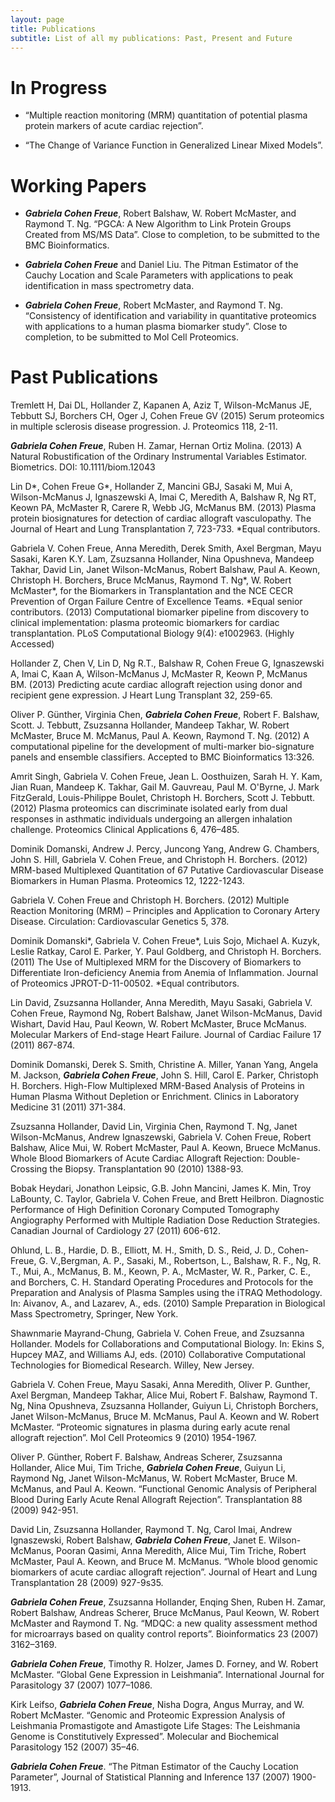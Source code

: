 ```yaml
---
layout: page
title: Publications
subtitle: List of all my publications: Past, Present and Future
---
```


# In Progress
- “Multiple reaction monitoring (MRM) quantitation of potential plasma protein markers of acute cardiac rejection”.

- “The Change of Variance Function in Generalized Linear Mixed Models”.

# Working Papers
- ***Gabriela Cohen Freue***, Robert Balshaw, W. Robert McMaster, and Raymond T. Ng. “PGCA: A New Algorithm to Link Protein Groups Created from MS/MS Data”. Close to completion, to be submitted to the BMC Bioinformatics.

- ***Gabriela Cohen Freue*** and Daniel Liu. The Pitman Estimator of the Cauchy Location and Scale Parameters with applications to peak identification in mass spectrometry data.

- ***Gabriela Cohen Freue***, Robert McMaster, and Raymond T. Ng. “Consistency of identification and variability in quantitative proteomics with applications to a human plasma biomarker study”.  Close to completion, to be submitted to Mol Cell Proteomics.

# Past Publications
Tremlett H,  Dai DL,  Hollander Z,  Kapanen A,  Aziz T,  Wilson-McManus JE,  Tebbutt SJ,  Borchers CH,  Oger J,  Cohen Freue GV (2015) Serum proteomics in multiple sclerosis disease progression. J. Proteomics 118, 2-11.

***Gabriela Cohen Freue***, Ruben H. Zamar, Hernan Ortiz Molina. (2013) A Natural Robustification of the Ordinary Instrumental Variables Estimator. Biometrics. DOI: 10.1111/biom.12043

Lin D&ast;, Cohen Freue G&ast;, Hollander Z, Mancini GBJ, Sasaki M, Mui  A, Wilson-McManus J, Ignaszewski A, Imai C, Meredith A, Balshaw R, Ng RT, Keown PA, McMaster R, Carere R, Webb JG, McManus BM. (2013) Plasma protein biosignatures for detection of cardiac allograft vasculopathy. The Journal of Heart and Lung Transplantation 7, 723-733. &ast;Equal contributors.

Gabriela V. Cohen Freue, Anna Meredith, Derek Smith, Axel Bergman, Mayu Sasaki, Karen K.Y. Lam, Zsuzsanna Hollander, Nina Opushneva, Mandeep Takhar, David Lin, Janet Wilson-McManus, Robert Balshaw, Paul A. Keown, Christoph H. Borchers, Bruce McManus, Raymond T. Ng&ast;, W. Robert McMaster&ast;, for the Biomarkers in Transplantation and the NCE CECR Prevention of Organ Failure Centre of Excellence Teams. &ast;Equal senior contributors. (2013) Computational biomarker pipeline from discovery to clinical implementation: plasma proteomic biomarkers for cardiac transplantation. PLoS Computational Biology 9(4): e1002963. (Highly Accessed)

Hollander Z, Chen V, Lin D, Ng R.T., Balshaw R, Cohen Freue G, Ignaszewski A, Imai C, Kaan A, Wilson-McManus J, McMaster R, Keown P, McManus BM. (2013) Predicting acute cardiac allograft rejection using donor and recipient gene expression. J Heart Lung Transplant 32, 259-65.       

Oliver P. Günther, Virginia Chen, ***Gabriela Cohen Freue***, Robert F. Balshaw, Scott. J. Tebbutt, Zsuzsanna Hollander, Mandeep Takhar, W. Robert McMaster, Bruce M. McManus, Paul A. Keown, Raymond T. Ng­. (2012) A computational pipeline for the development of multi-marker bio-signature panels and ensemble classifiers. Accepted to BMC Bioinformatics 13:326.

Amrit Singh, Gabriela V. Cohen Freue, Jean L. Oosthuizen, Sarah H. Y. Kam, Jian Ruan, Mandeep K. Takhar, Gail M. Gauvreau, Paul M. O'Byrne, J. Mark FitzGerald, Louis-Philippe Boulet, Christoph H. Borchers,  Scott J. Tebbutt. (2012) Plasma proteomics can discriminate isolated early from dual responses in asthmatic individuals undergoing an allergen inhalation challenge. Proteomics Clinical Applications 6, 476–485.

Dominik Domanski, Andrew J. Percy, Juncong Yang, Andrew G. Chambers, John S. Hill, Gabriela V. Cohen Freue, and Christoph H. Borchers. (2012) MRM-based Multiplexed Quantitation of 67 Putative Cardiovascular Disease Biomarkers in Human Plasma. Proteomics 12, 1222-1243.

Gabriela V. Cohen Freue and Christoph H. Borchers. (2012) Multiple Reaction Monitoring (MRM) – Principles and Application to Coronary Artery Disease. Circulation: Cardiovascular Genetics 5, 378.

Dominik Domanski&ast;, Gabriela V. Cohen Freue&ast;, Luis Sojo, Michael A. Kuzyk, Leslie Ratkay, Carol E. Parker, Y. Paul Goldberg, and Christoph H. Borchers. (2011) The Use of Multiplexed MRM for the Discovery of Biomarkers to Differentiate Iron-deficiency Anemia from Anemia of Inflammation. Journal of Proteomics JPROT-D-11-00502. &ast;Equal contributors.

Lin David,  Zsuzsanna Hollander, Anna Meredith, Mayu Sasaki, Gabriela V. Cohen Freue, Raymond Ng, Robert Balshaw, Janet Wilson-McManus, David Wishart, David Hau, Paul Keown, W. Robert McMaster, Bruce McManus. Molecular Markers of End-stage Heart Failure.  Journal of Cardiac Failure 17 (2011) 867-874.

Dominik Domanski, Derek S. Smith, Christine A. Miller, Yanan Yang, Angela M. Jackson, ***Gabriela Cohen Freue***, John S. Hill, Carol E. Parker, Christoph H. Borchers. High-Flow Multiplexed MRM-Based Analysis of Proteins in Human Plasma Without Depletion or Enrichment. Clinics in Laboratory Medicine 31 (2011) 371-384.

Zsuzsanna Hollander, David Lin, Virginia Chen, Raymond T. Ng, Janet Wilson-McManus, Andrew Ignaszewski, Gabriela V. Cohen Freue, Robert Balshaw, Alice Mui, W. Robert McMaster, Paul A. Keown, Bruece McManus. Whole Blood Biomarkers of Acute Cardiac Allograft Rejection: Double-Crossing the Biopsy.  Transplantation 90 (2010) 1388-93.

Bobak Heydari, Jonathon Leipsic, G.B. John Mancini, James K. Min, Troy LaBounty, C. Taylor, Gabriela V. Cohen Freue, and Brett Heilbron. Diagnostic Performance of High Definition Coronary Computed Tomography Angiography Performed with Multiple Radiation Dose Reduction Strategies. Canadian Journal of Cardiology 27 (2011) 606-612.

Ohlund, L. B., Hardie, D. B., Elliott, M. H., Smith, D. S., Reid, J. D., Cohen-Freue, G. V.,Bergman, A. P., Sasaki, M., Robertson, L., Balshaw, R. F., Ng, R. T., Mui, A., McManus, B. M., Keown, P. A., McMaster, W. R., Parker, C. E., and Borchers, C. H. Standard Operating Procedures and Protocols for the Preparation and Analysis of Plasma Samples using the iTRAQ Methodology. In: Aivanov, A., and Lazarev, A., eds. (2010) Sample Preparation in Biological Mass Spectrometry, Springer, New York.

Shawnmarie Mayrand-Chung, Gabriela V. Cohen Freue, and Zsuzsanna Hollander. Models for Collaborations and Computational Biology. In: Ekins S, Hupcey MAZ, and Williams AJ, eds. (2010) Collaborative Computational Technologies for Biomedical Research. Willey, New Jersey.

Gabriela V. Cohen Freue, Mayu Sasaki, Anna Meredith, Oliver P. Gunther, Axel Bergman, Mandeep Takhar, Alice Mui, Robert F. Balshaw, Raymond T. Ng, Nina Opushneva, Zsuzsanna Hollander, Guiyun Li, Christoph Borchers, Janet Wilson-McManus, Bruce M. McManus, Paul A. Keown and W. Robert McMaster. “Proteomic signatures in plasma during early acute renal allograft rejection”. Mol Cell Proteomics 9 (2010) 1954-1967.

Oliver P. Günther, Robert F. Balshaw, Andreas Scherer, Zsuzsanna Hollander, Alice Mui, Tim Triche, ***Gabriela Cohen Freue***, Guiyun Li, Raymond Ng, Janet Wilson-McManus, W. Robert McMaster, Bruce M. McManus, and Paul A. Keown. “Functional Genomic Analysis of Peripheral Blood During Early Acute Renal Allograft Rejection”. Transplantation 88 (2009) 942-951.

David Lin, Zsuzsanna Hollander, Raymond T. Ng, Carol Imai, Andrew Ignaszewski, Robert Balshaw, ***Gabriela Cohen Freue***, Janet E. Wilson-McManus, Pooran Qasimi, Anna Meredith, Alice Mui, Tim Triche, Robert McMaster, Paul A. Keown, and Bruce M. McManus. “Whole blood genomic biomarkers of acute cardiac allograft rejection”. Journal of Heart and Lung Transplantation 28 (2009) 927-9s35.

***Gabriela Cohen Freue***, Zsuzsanna Hollander, Enqing Shen, Ruben H. Zamar, Robert Balshaw, Andreas Scherer, Bruce McManus, Paul Keown, W. Robert McMaster and Raymond T. Ng. “MDQC: a new quality assessment method for microarrays based on quality control reports”. Bioinformatics 23 (2007) 3162–3169.

***Gabriela Cohen Freue***, Timothy R. Holzer, James D. Forney, and W. Robert McMaster. “Global Gene Expression in Leishmania”. International Journal for Parasitology 37 (2007) 1077–1086.

Kirk Leifso, ***Gabriela Cohen Freue***, Nisha Dogra, Angus Murray, and W. Robert McMaster. “Genomic and Proteomic Expression Analysis of Leishmania Promastigote and Amastigote
Life Stages: The Leishmania Genome is Constitutively Expressed”. Molecular and Biochemical Parasitology 152 (2007) 35–46.

***Gabriela Cohen Freue***. “The Pitman Estimator of the Cauchy Location Parameter”, Journal of Statistical Planning and Inference 137 (2007) 1900-1913.
